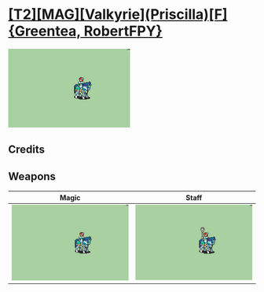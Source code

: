 # [\[T2\]\[MAG\]\[Valkyrie\]\(Priscilla\)\[F\]{Greentea, RobertFPY}](../%5BT2%5D%5BMAG%5D%5BValkyrie%5D(Priscilla)%5BF%5D%7BGreentea,%20RobertFPY%7D)

<img src="./6.%20Magic/Magic_000.png" alt="[T2][MAG][Valkyrie](Priscilla)[F]{Greentea, RobertFPY} standing" />

## Credits



## Weapons


|Magic |Staff |
|  :---: | :---: |
| <img alt="Magic animation" src="./6.%20Magic/Magic.gif" /> | <img alt="Staff animation" src="./7.%20Staff/Staff.gif" /> |
